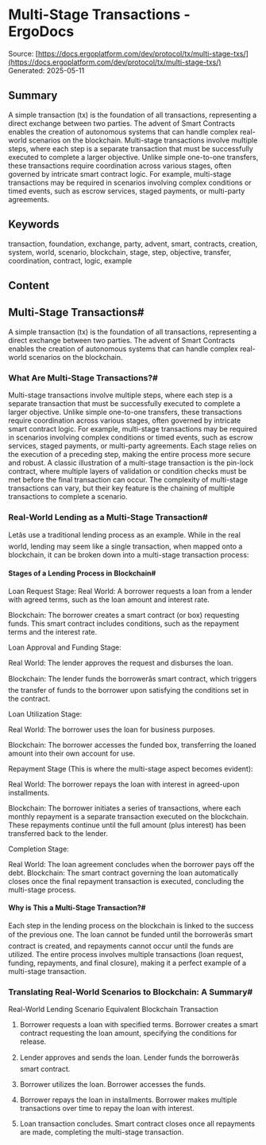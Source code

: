 # Multi-Stage Transactions - ErgoDocs
Source: [https://docs.ergoplatform.com/dev/protocol/tx/multi-stage-txs/](https://docs.ergoplatform.com/dev/protocol/tx/multi-stage-txs/)
Generated: 2025-05-11

## Summary
A simple transaction (tx) is the foundation of all transactions, representing a direct exchange between two parties. The advent of Smart Contracts enables the creation of autonomous systems that can handle complex real-world scenarios on the blockchain. Multi-stage transactions involve multiple steps, where each step is a separate transaction that must be successfully executed to complete a larger objective. Unlike simple one-to-one transfers, these transactions require coordination across various stages, often governed by intricate smart contract logic. For example, multi-stage transactions may be required in scenarios involving complex conditions or timed events, such as escrow services, staged payments, or multi-party agreements.

## Keywords
transaction, foundation, exchange, party, advent, smart, contracts, creation, system, world, scenario, blockchain, stage, step, objective, transfer, coordination, contract, logic, example

## Content
## Multi-Stage Transactions#
A simple transaction (tx) is the foundation of all transactions, representing a direct exchange between two parties. The advent of Smart Contracts enables the creation of autonomous systems that can handle complex real-world scenarios on the blockchain.

### What Are Multi-Stage Transactions?#
Multi-stage transactions involve multiple steps, where each step is a separate transaction that must be successfully executed to complete a larger objective. Unlike simple one-to-one transfers, these transactions require coordination across various stages, often governed by intricate smart contract logic.
For example, multi-stage transactions may be required in scenarios involving complex conditions or timed events, such as escrow services, staged payments, or multi-party agreements. Each stage relies on the execution of a preceding step, making the entire process more secure and robust.
A classic illustration of a multi-stage transaction is the pin-lock contract, where multiple layers of validation or condition checks must be met before the final transaction can occur. The complexity of multi-stage transactions can vary, but their key feature is the chaining of multiple transactions to complete a scenario.

### Real-World Lending as a Multi-Stage Transaction#
Letâs use a traditional lending process as an example. While in the real world, lending may seem like a single transaction, when mapped onto a blockchain, it can be broken down into a multi-stage transaction process:

#### Stages of a Lending Process in Blockchain#
Loan Request Stage:
Real World: A borrower requests a loan from a lender with agreed terms, such as the loan amount and interest rate.

Blockchain: The borrower creates a smart contract (or box) requesting funds. This smart contract includes conditions, such as the repayment terms and the interest rate.


Loan Approval and Funding Stage:

Real World: The lender approves the request and disburses the loan.

Blockchain: The lender funds the borrowerâs smart contract, which triggers the transfer of funds to the borrower upon satisfying the conditions set in the contract.


Loan Utilization Stage:

Real World: The borrower uses the loan for business purposes.

Blockchain: The borrower accesses the funded box, transferring the loaned amount into their own account for use.


Repayment Stage (This is where the multi-stage aspect becomes evident):

Real World: The borrower repays the loan with interest in agreed-upon installments.

Blockchain: The borrower initiates a series of transactions, where each monthly repayment is a separate transaction executed on the blockchain. These repayments continue until the full amount (plus interest) has been transferred back to the lender.


Completion Stage:

Real World: The loan agreement concludes when the borrower pays off the debt.
Blockchain: The smart contract governing the loan automatically closes once the final repayment transaction is executed, concluding the multi-stage process.

#### Why is This a Multi-Stage Transaction?#
Each step in the lending process on the blockchain is linked to the success of the previous one. The loan cannot be funded until the borrowerâs smart contract is created, and repayments cannot occur until the funds are utilized. The entire process involves multiple transactions (loan request, funding, repayments, and final closure), making it a perfect example of a multi-stage transaction.

### Translating Real-World Scenarios to Blockchain: A Summary#
Real-World Lending Scenario
Equivalent Blockchain Transaction




1. Borrower requests a loan with specified terms.
Borrower creates a smart contract requesting the loan amount, specifying the conditions for release.


2. Lender approves and sends the loan.
Lender funds the borrowerâs smart contract.


3. Borrower utilizes the loan.
Borrower accesses the funds.


4. Borrower repays the loan in installments.
Borrower makes multiple transactions over time to repay the loan with interest.


5. Loan transaction concludes.
Smart contract closes once all repayments are made, completing the multi-stage transaction.
